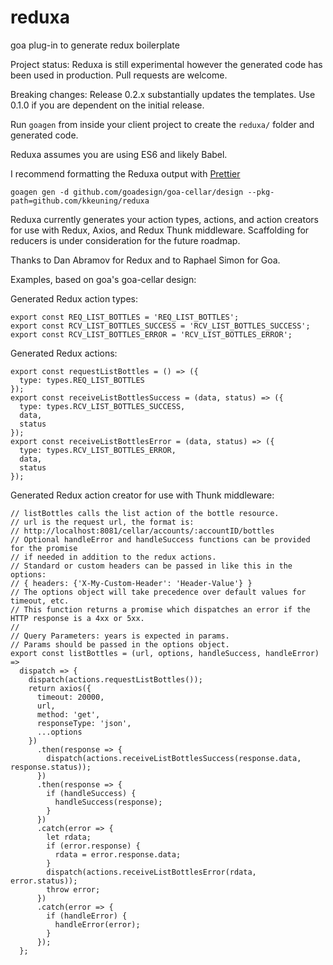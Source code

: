 # reduxa
goa plug-in to generate redux boilerplate

Project status:  Reduxa is still experimental however the generated code has been used in production.  Pull requests are welcome.

Breaking changes:  Release 0.2.x substantially updates the templates.  Use 0.1.0 if you are dependent on the initial release.

Run `goagen` from inside your client project to create the `reduxa/` folder and generated code.

Reduxa assumes you are using ES6 and likely Babel.

I recommend formatting the Reduxa output with [Prettier](https://github.com/prettier/prettier)

```
goagen gen -d github.com/goadesign/goa-cellar/design --pkg-path=github.com/kkeuning/reduxa
```

Reduxa currently generates your action types, actions, and action creators for use with Redux, Axios, and Redux Thunk middleware.  Scaffolding for reducers is under consideration for the future roadmap.  


Thanks to Dan Abramov for Redux and to Raphael Simon for Goa.  

Examples, based on goa's goa-cellar design:

Generated Redux action types:
```
export const REQ_LIST_BOTTLES = 'REQ_LIST_BOTTLES';
export const RCV_LIST_BOTTLES_SUCCESS = 'RCV_LIST_BOTTLES_SUCCESS';
export const RCV_LIST_BOTTLES_ERROR = 'RCV_LIST_BOTTLES_ERROR';
```

Generated Redux actions:
```
export const requestListBottles = () => ({
  type: types.REQ_LIST_BOTTLES
});
export const receiveListBottlesSuccess = (data, status) => ({
  type: types.RCV_LIST_BOTTLES_SUCCESS,
  data,
  status
});
export const receiveListBottlesError = (data, status) => ({
  type: types.RCV_LIST_BOTTLES_ERROR,
  data,
  status
});
```

Generated Redux action creator for use with Thunk middleware:
```
// listBottles calls the list action of the bottle resource.
// url is the request url, the format is:
// http://localhost:8081/cellar/accounts/:accountID/bottles
// Optional handleError and handleSuccess functions can be provided for the promise
// if needed in addition to the redux actions.
// Standard or custom headers can be passed in like this in the options:
// { headers: {'X-My-Custom-Header': 'Header-Value'} }
// The options object will take precedence over default values for timeout, etc.
// This function returns a promise which dispatches an error if the HTTP response is a 4xx or 5xx.
//
// Query Parameters: years is expected in params.
// Params should be passed in the options object.
export const listBottles = (url, options, handleSuccess, handleError) =>
  dispatch => {
    dispatch(actions.requestListBottles());
    return axios({
      timeout: 20000,
      url,
      method: 'get',
      responseType: 'json',
      ...options
    })
      .then(response => {
        dispatch(actions.receiveListBottlesSuccess(response.data, response.status));
      })
      .then(response => {
        if (handleSuccess) {
          handleSuccess(response);
        }
      })
      .catch(error => {
        let rdata;
        if (error.response) {
          rdata = error.response.data;
        }
        dispatch(actions.receiveListBottlesError(rdata, error.status));
        throw error;
      })
      .catch(error => {
        if (handleError) {
          handleError(error);
        }
      });
  };
```
